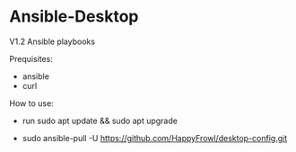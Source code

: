 # Ansible-Desktop
V1.2
Ansible playbooks

Prequisites: 
- ansible
- curl

How to use:
- run sudo apt update && sudo apt upgrade

- sudo ansible-pull -U https://github.com/HappyFrowl/desktop-config.git

 

 

